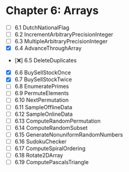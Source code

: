 # Chapter 6: Arrays  

- [ ] 6.1 DutchNationalFlag
- [ ] 6.2 IncrementArbitraryPrecisionInteger
- [ ] 6.3 MultipleArbitraryPrecisionInteger
- [X] 6.4 AdvanceThroughArray
- [:x:] 6.5 DeleteDuplicates
- [X] 6.6 BuySellStockOnce
- [X] 6.7 BuySellStockTwice
- [ ] 6.8 EnumeratePrimes
- [ ] 6.9 PermuteElements
- [ ] 6.10 NextPermutation
- [ ] 6.11 SampleOfflineData
- [ ] 6.12 SampleOnlineData
- [ ] 6.13 ComputeRandomPermutation
- [ ] 6.14 ComputeRandomSubset
- [ ] 6.15 GenerateNonuniformRandomNumbers
- [ ] 6.16 SudokuChecker
- [ ] 6.17 ComputeSpiralOrdering
- [ ] 6.18 Rotate2DArray
- [ ] 6.19 ComputePascalsTriangle
